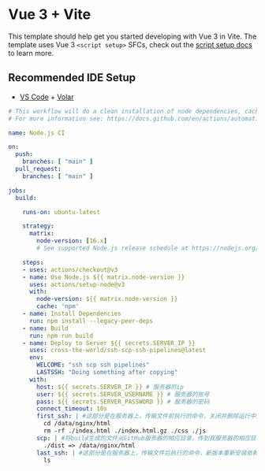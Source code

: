 # Vue 3 + Vite

This template should help get you started developing with Vue 3 in Vite. The template uses Vue 3 `<script setup>` SFCs, check out the [script setup docs](https://v3.vuejs.org/api/sfc-script-setup.html#sfc-script-setup) to learn more.

## Recommended IDE Setup

- [VS Code](https://code.visualstudio.com/) + [Volar](https://marketplace.visualstudio.com/items?itemName=Vue.volar)


```yaml
# This workflow will do a clean installation of node dependencies, cache/restore them, build the source code and run tests across different versions of node
# For more information see: https://docs.github.com/en/actions/automating-builds-and-tests/building-and-testing-nodejs

name: Node.js CI

on:
  push:
    branches: [ "main" ]
  pull_request:
    branches: [ "main" ]

jobs:
  build:

    runs-on: ubuntu-latest

    strategy:
      matrix:
        node-version: [16.x]
        # See supported Node.js release schedule at https://nodejs.org/en/about/releases/

    steps:
    - uses: actions/checkout@v3
    - name: Use Node.js ${{ matrix.node-version }}
      uses: actions/setup-node@v3
      with:
        node-version: ${{ matrix.node-version }}
        cache: 'npm'
    - name: Install Dependencies
      run: npm install --legacy-peer-deps
    - name: Build
      run: npm run build
    - name: Deploy to Server ${{ secrets.SERVER_IP }}
      uses: cross-the-world/ssh-scp-ssh-pipelines@latest
      env:
        WELCOME: "ssh scp ssh pipelines"
        LASTSSH: "Doing something after copying"
      with:
        host: ${{ secrets.SERVER_IP }} # 服务器的ip
        user: ${{ secrets.SERVER_USERNAME }} # 服务器的账号
        pass: ${{ secrets.SERVER_PASSWORD }} # 服务器的密码
        connect_timeout: 10s
        first_ssh: | #这部分是在服务器上，传输文件前执行的命令，关闭并删除运行中的旧版本
          cd /data/nginx/html
          rm -rf ./index.html ./index.html.gz ./css ./js
        scp: | #将build生成的文件从GitHub服务器的相应目录，传到我服务器的相应目录
          ./dist => /data/nginx/html
        last_ssh: | #这部分是在服务器上，传输文件后执行的命令，新版本重新安装依赖并运行
          ls
```